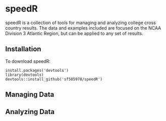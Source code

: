 # speedR

speedR is a collection of tools for managing and analyzing college cross country results. The data and examples included are focused on the NCAA Division 3 Atlantic Region, but can be applied to any set of results.

## Installation
To download speedR:

```
install.packages('devtools')
library(devtools)
devtools::install_github('sf585978/speedR')
```

## Managing Data

## Analyzing Data